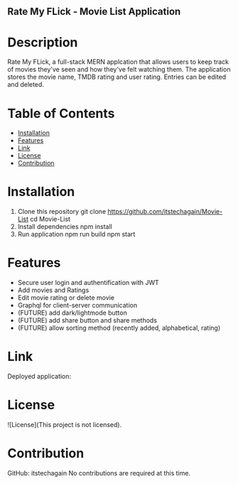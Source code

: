 ## Rate My FLick - Movie List Application

# Description
Rate My FLick, a full-stack MERN applcation that allows users to keep track of movies they've seen and how they've felt watching them. The application stores the movie name, TMDB rating and user rating. Entries can be edited and deleted.

# Table of Contents
- [Installation](#installation)
- [Features](#features)
- [Link](#link)
- [License](#license)
- [Contribution](#contribution)


# Installation
1. Clone this repository
git clone https://github.com/itstechagain/Movie-List
cd Movie-List
2. Install dependencies
npm install
3. Run application
npm run build
npm start

# Features
- Secure user login and authentification with JWT
- Add movies and Ratings
- Edit movie rating or delete movie
- Graphql for client-server communication
- (FUTURE) add dark/lightmode button
- (FUTURE) add share button and share methods
- (FUTURE) allow sorting method (recently added, alphabetical, rating)

# Link
Deployed application: 

# License
![License](This project is not licensed).

# Contribution
GitHub: itstechagain
No contributions are required at this time.


